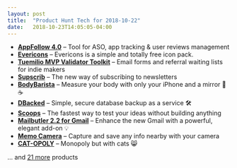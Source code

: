 ```yaml
---
layout: post
title:  "Product Hunt Tech for 2018-10-22"
date:   2018-10-23T14:05:05-04:00
---
```


* **[AppFollow 4.0](https://www.producthunt.com/posts/appfollow-4-0?utm_campaign=producthunt-api&utm_medium=api&utm_source=Application%3A+Daily+Digest+RSS+%28ID%3A+3202%29)** – Tool for ASO, app tracking & user reviews management
* **[Evericons](https://www.producthunt.com/posts/evericons?utm_campaign=producthunt-api&utm_medium=api&utm_source=Application%3A+Daily+Digest+RSS+%28ID%3A+3202%29)** – Evericons is a simple and totally free icon pack.
* **[Tuemilio MVP Validator Toolkit](https://www.producthunt.com/posts/tuemilio-mvp-validator-toolkit?utm_campaign=producthunt-api&utm_medium=api&utm_source=Application%3A+Daily+Digest+RSS+%28ID%3A+3202%29)** – Email forms and referral waiting lists for indie makers
* **[Supscrib](https://www.producthunt.com/posts/supscrib?utm_campaign=producthunt-api&utm_medium=api&utm_source=Application%3A+Daily+Digest+RSS+%28ID%3A+3202%29)** – The new way of subscribing to newsletters
* **[BodyBarista](https://www.producthunt.com/posts/bodybarista?utm_campaign=producthunt-api&utm_medium=api&utm_source=Application%3A+Daily+Digest+RSS+%28ID%3A+3202%29)** – Measure your body with only your iPhone and a mirror 💪☕
* **[DBacked](https://www.producthunt.com/posts/dbacked?utm_campaign=producthunt-api&utm_medium=api&utm_source=Application%3A+Daily+Digest+RSS+%28ID%3A+3202%29)** – Simple, secure database backup as a service 🛠️
* **[Scoops](https://www.producthunt.com/posts/scoops?utm_campaign=producthunt-api&utm_medium=api&utm_source=Application%3A+Daily+Digest+RSS+%28ID%3A+3202%29)** – The fastest way to test your ideas without building anything
* **[Mailbutler 2.2 for Gmail](https://www.producthunt.com/posts/mailbutler-2-2-for-gmail?utm_campaign=producthunt-api&utm_medium=api&utm_source=Application%3A+Daily+Digest+RSS+%28ID%3A+3202%29)** – Enhance the new Gmail with a powerful, elegant add-on 💡
* **[Memo Camera](https://www.producthunt.com/posts/memo-camera?utm_campaign=producthunt-api&utm_medium=api&utm_source=Application%3A+Daily+Digest+RSS+%28ID%3A+3202%29)** – Capture and save any info nearby with your camera
* **[CAT-OPOLY](https://www.producthunt.com/posts/cat-opoly?utm_campaign=producthunt-api&utm_medium=api&utm_source=Application%3A+Daily+Digest+RSS+%28ID%3A+3202%29)** – Monopoly but with cats 😸

… and [21 more](https://www.producthunt.com/tech) products